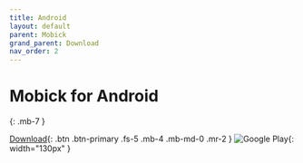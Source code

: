 ```yaml
---
title: Android
layout: default
parent: Mobick
grand_parent: Download
nav_order: 2
---
```


# Mobick for Android
{: .mb-7 }

[Download](https://play.google.com/store/apps/details?id=io.mendelwallet.mendelwallet){: .btn .btn-primary .fs-5 .mb-4 .mb-md-0 .mr-2 }
![Google Play](/html/assets/images/google-play.svg){: width="130px" }
